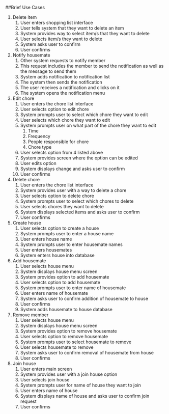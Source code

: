 ##Brief Use Cases
1. Delete item
   1. User enters shopping list interface
   2. User tells system that they want to delete an item
   3. System provides way to select item/s that they want to delete
   4. User selects item/s they want to delete
   5. System asks user to confirm
   6. User confirms
2. Notify housemate 
   1. Other system requests to notify member
   2. This request includes the member to send the notification as well
as the message to send them
   3. System adds notification to notification list
   4. The system then sends the notification
   5. The user receives a notification and clicks on it
   6. The system opens the notification menu
3. Edit chore 
   1. User enters the chore list interface
   2. User selects option to edit chore
   3. System prompts user to select which chore they want to edit
   4. User selects which chore they want to edit
   5. System prompts user on what part of the chore they want to edit
      1. Time
      2. Frequency
      3. People responsible for chore
      4. Chore type
   6. User selects option from 4 listed above
   7. System provides screen where the option can be edited
   8. User edits option
   9. System displays change and asks user to confirm
   10. User confirms
4. Delete chore 
   1. User enters the chore list interface
   2. System provides user with a way to delete a chore
   3. User selects option to delete chore
   4. System prompts user to select which chores to delete
   5. User selects chores they want to delete
   6. System displays selected items and asks user to confirm
   7. User confirms
5. Create house
   1. User selects option to create a house
   2. System prompts user to enter a house name
   3. User enters house name
   4. System prompts user to enter housemate names
   5. User enters housemates
   6. System enters house into database
6. Add housemate 
   1. User selects house menu
   2. System displays house menu screen
   3. System provides option to add housemate
   4. User selects option to add housemate
   5. System prompts user to enter name of housemate
   6. User enters name of housemate
   7. System asks user to confirm addition of housemate to house
   8. User confirms
   9. System adds housemate to house database
7. Remove member
   1. User selects house menu
   2. System displays house menu screen
   3. System provides option to remove housemate
   4. User selects option to remove housemate
   5. System prompts user to select housemate to remove
   6. User selects housemate to remove
   7. System asks user to confirm removal of housemate from house
   8. User confirms
8. Join house
   1. User enters main screen
   2. System provides user with a join house option
   3. User selects join house
   4. System prompts user for name of house they want to join
   5. User enters name of house
   6. System displays name of house and asks user to confirm join request
   7. User confirms